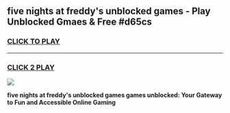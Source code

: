 
## five nights at freddy's unblocked games - Play Unblocked Gmaes & Free #d65cs
<h3>
<a href="https://premium.freeplayer.one?title=five_nights_at_freddy's_unblocked_games&ref=03M">CLICK TO PLAY</a></h3>
<hr>

<h3>
<a href="https://premium.freeplayer.one?title=five_nights_at_freddy's_unblocked_games&ref=03M">CLICK 2 PLAY</a>
  
</h3>

<a href="https://premium.freeplayer.one?title=five_nights_at_freddy's_unblocked_games&ref=03M"><img src="https://clearcache.store/games.png"></a>


**five nights at freddy's unblocked games games unblocked: Your Gateway to Fun and Accessible Online Gaming**
